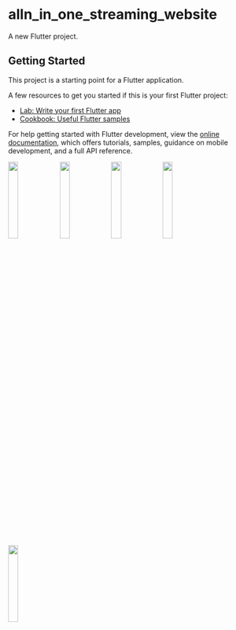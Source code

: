 # alln_in_one_streaming_website

A new Flutter project.

## Getting Started

This project is a starting point for a Flutter application.

A few resources to get you started if this is your first Flutter project:

- [Lab: Write your first Flutter app](https://docs.flutter.dev/get-started/codelab)
- [Cookbook: Useful Flutter samples](https://docs.flutter.dev/cookbook)

For help getting started with Flutter development, view the
[online documentation](https://docs.flutter.dev/), which offers tutorials,
samples, guidance on mobile development, and a full API reference.
<p>
  <img src = "https://user-images.githubusercontent.com/116253963/227714658-5bf5cd1d-097c-4c65-a4f1-7306e9b46e17.gif" height=20% width = 20%>
<img src="https://user-images.githubusercontent.com/116253963/227713968-5f7f2223-e0ca-4758-8583-70b3ea5bc25c.png" height = 20% width = 20%>
<img src="https://user-images.githubusercontent.com/116253963/227713982-6bba53ca-ffff-4155-a01f-d816d130e3fc.png" height = 20% width = 20%>
<img src="https://user-images.githubusercontent.com/116253963/227713971-fe584251-fa75-4a51-bc76-2f10acebba88.png" height = 20% width = 20%>
<img src="https://user-images.githubusercontent.com/116253963/227713979-300e70ec-e59c-42f5-98da-9e64f2e566a7.png" height = 20% width = 20%>
</p>




